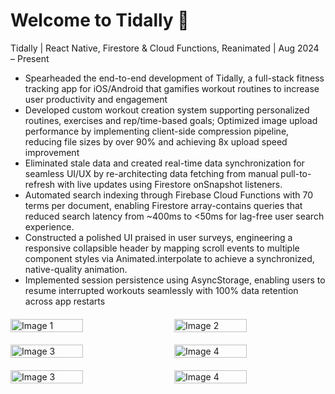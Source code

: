 # Welcome to Tidally 👋

Tidally | React Native, Firestore & Cloud Functions, Reanimated | Aug 2024 – Present 

- Spearheaded the end-to-end development of Tidally, a full-stack fitness tracking app for iOS/Android that gamifies workout routines to increase user productivity and engagement 
- Developed custom workout creation system supporting personalized routines, exercises and rep/time-based goals; Optimized image upload performance by implementing client-side compression pipeline, reducing file sizes by over 90% and achieving 8x upload speed improvement 
- Eliminated stale data and created real-time data synchronization for seamless UI/UX by re-architecting data fetching from manual pull-to-refresh with live updates using Firestore onSnapshot listeners. 
- Automated search indexing through Firebase Cloud Functions with 70 terms per document, enabling Firestore array-contains queries that reduced search latency from ~400ms to <50ms for lag-free user search experience. 
- Constructed a polished UI praised in user surveys, engineering a responsive collapsible header by mapping scroll events to multiple component styles via Animated.interpolate to achieve a synchronized, native-quality animation. 
- Implemented session persistence using AsyncStorage, enabling users to resume interrupted workouts seamlessly with 100% data retention across app restarts

<div style="display: flex; justify-content: space-between; margin: 20px 0;">
  <img src="https://github.com/user-attachments/assets/6c4f38e9-236b-4791-8215-36704409da11" alt="Image 1" style="width: 48%; height: auto;">
  <img src="https://github.com/user-attachments/assets/843a5976-60bb-4ba8-a31e-d892e5600b93" alt="Image 2" style="width: 48%; height: auto;">
</div>

<div style="display: flex; justify-content: space-between; margin: 20px 0;">
  <img src="https://github.com/user-attachments/assets/af1c734e-cd5f-4f9b-887a-a30ef8281ab9" alt="Image 3" style="width: 48%; height: auto;">
  <img src="https://github.com/user-attachments/assets/3765caaa-45b7-4260-a30d-5dcef5512c56" alt="Image 4" style="width: 48%; height: auto;">
</div>

<div style="display: flex; justify-content: space-between; margin: 20px 0;">
  <img src="https://github.com/user-attachments/assets/e04309dd-cf6f-45d3-a9db-15047bf9398b" alt="Image 3" style="width: 48%; height: auto;">
  <img src="https://github.com/user-attachments/assets/33711564-5b68-484b-bf7e-0f1db33c3a37" alt="Image 4" style="width: 48%; height: auto;">
</div>
